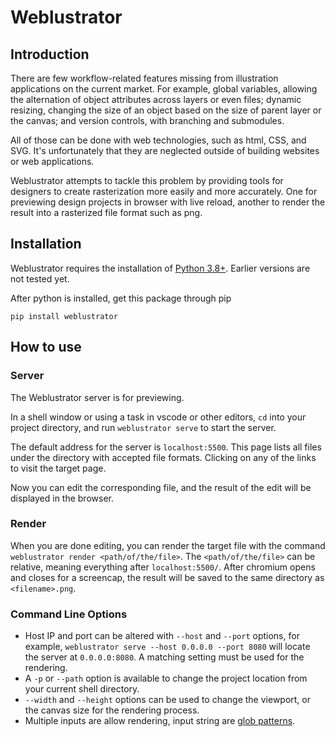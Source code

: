 # Weblustrator

## Introduction

There are few workflow-related features missing from illustration applications on the current market.
For example, global variables, allowing the alternation of object attributes across layers or even files; dynamic resizing, changing the size of an object based on the size of parent layer or the canvas; and version controls, with branching and submodules.

All of those can be done with web technologies, such as html, CSS, and SVG. It's unfortunately that they are neglected outside of building websites or web applications.

Weblustrator attempts to tackle this problem by providing tools for designers to create rasterization more easily and more accurately.
One for previewing design projects in browser with live reload, another to render the result into a rasterized file format such as png.

## Installation

Weblustrator requires the installation of [Python 3.8+](https://python.org).
Earlier versions are not tested yet.

After python is installed, get this package through pip

`pip install weblustrator`

## How to use

### Server

The Weblustrator server is for previewing.

In a shell window or using a task in vscode or other editors, `cd` into your project directory, and run `weblustrator serve` to start the server.

The default address for the server is `localhost:5500`.
This page lists all files under the directory with accepted file formats.
Clicking on any of the links to visit the target page.

Now you can edit the corresponding file, and the result of the edit will be displayed in the browser.

### Render

When you are done editing, you can render the target file with the command `weblustrator render <path/of/the/file>`.
The `<path/of/the/file>` can be relative, meaning everything after `localhost:5500/`.
After chromium opens and closes for a screencap, the result will be saved to the same directory as `<filename>.png`.

### Command Line Options

- Host IP and port can be altered with `--host` and `--port` options, for example, `weblustrator serve --host 0.0.0.0 --port 8080` will locate the server at `0.0.0.0:8080`. A matching setting must be used for the rendering.
- A `-p` or `--path` option is available to change the project location from your current shell directory.
- `--width` and `--height` options can be used to change the viewport, or the canvas size for the rendering process.
- Multiple inputs are allow rendering, input string are [glob patterns](https://en.wikipedia.org/wiki/Glob_%28programming%29).
